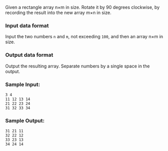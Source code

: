 Given a rectangle array n×m in size. Rotate it by 90 degrees clockwise,
by recording the result into the new array m×n in size.

### Input data format

Input the two numbers `n` and `m`, not exceeding `100`, and then
an array n×m in size.

### Output data format

Output the resulting array. Separate numbers by a single space in
the output.

### Sample Input:

```
3 4
11 12 13 14
21 22 23 24
31 32 33 34
```

### Sample Output:

```
31 21 11 
32 22 12 
33 23 13 
34 24 14
```
